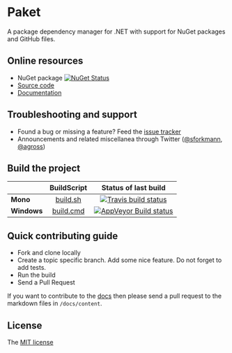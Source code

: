 # Paket

A package dependency manager for .NET with support for NuGet packages and GitHub files.

## Online resources

 - NuGet package [![NuGet Status](http://img.shields.io/nuget/v/Paket.svg?style=flat)](https://www.nuget.org/packages/Paket/) 
 - [Source code][1]
 - [Documentation][2]

 [1]: https://github.com/fsprojects/Paket/
 [2]: http://fsprojects.github.io/Paket/

## Troubleshooting and support

 - Found a bug or missing a feature? Feed the [issue tracker][3]
 - Announcements and related miscellanea through Twitter ([@sforkmann][4], [@agross][5])

 [3]: https://github.com/fsprojects/Paket/issues
 [4]: http://twitter.com/sforkmann
 [5]: http://twitter.com/agross

## Build the project

|  |  BuildScript | Status of last build |
| :------ | :------: | :------: |
| **Mono** | [build.sh](https://github.com/fsprojects/Paket/blob/master/build.sh) | [![Travis build status](https://travis-ci.org/fsprojects/Paket.png)](https://travis-ci.org/fsprojects/Paket) |
| **Windows** | [build.cmd](https://github.com/fsprojects/Paket/blob/master/build.cmd) | [![AppVeyor Build status](https://ci.appveyor.com/api/projects/status/aqs8eux16x4g5p47/branch/master)](https://ci.appveyor.com/project/SteffenForkmann/paket/branch/master) |

## Quick contributing guide

 - Fork and clone locally
 - Create a topic specific branch. Add some nice feature. Do not forget to add tests.
 - Run the build
 - Send a Pull Request

If you want to contribute to the [docs][2] then please send a pull request to the markdown files in `/docs/content`.

## License

The [MIT license][6]

 [6]: https://github.com/fsprojects/Paket/blob/master/LICENSE.txt